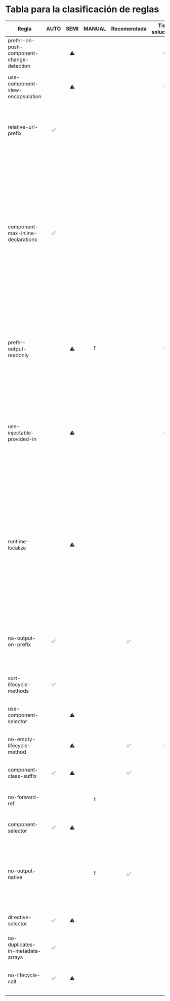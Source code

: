 # Tabla para la clasificación de reglas
| Regla | AUTO | SEMI | MANUAL | Recomendada | Tiene soluciones | Notas |
| --- | :--: | :--: | :--: | :--: | :--: | --- |
| prefer-on-push-component-change-detection |    | ⚠ |    |    | 💡 | Depende de si el programador ha implementado alguna lógica concreta |
| use-component-view-encapsulation          |    | ⚠ |    |    | 💡 | Depende de si el programador ha implementado alguna lógica concreta |
| relative-url-prefix                       | ✅ |    |    |    |    | Con la pega de que solo adpatará las url no las corregirá si no son validas o si son absolutas `(\[A-Z]:/ | /)` |
| component-max-inline-declarations         | ✅ |    |    |    |    | Puede extraerse la información pero en caso de `templates` y `styles` con `template strings` no se extaería la información por lo que no se modificará y en el caso de las animaciones las dependencias entre ficheros podrían no ser validas (generando dependencias circulares).<br>Se podría evaluar el `template` y establecerlo |
| prefer-output-readonly                    |    | ⚠ | ❗ |    | 💡 | La solución de agregar un readonly está ya implementado como sugerencia por que ciertos cambios requieren la intervención del usuario para no dañar la lógica |
| use-injectable-provided-in                |    | ⚠ |    |    | 💡 | Es autosolucionable mientras que no el provideIn dependa del contexto o si hay configuraciones concretas (usar por defecto `provideIn: 'root'`). Ya implementado como sugerencia |
| runtime-localize                          |    | ⚠ |    |    |    | Podría ser solucionable si solo es encapsular el `localize` o agregar un `readonly` reemplazando un posible prefijo `static` a una variable de ambito de clase<br>Además se debería utilizar una estrategia por defecto debido a que hay varias permitidas, lo considero más una sugerencia|
| no-output-on-prefix                       | ✅ |    |    | ✅ |    | El impacto podría ser dañino si es parte de la filosofía del proyecto pero debe ser supervisado por el usuario |
| sort-lifecycle-methods                    | ✅ |    |    |    |    | Supervisar el impacto pero debería poder ser automática |
| use-component-selector                    |    | ⚠ |    |    |    | Se puede dar un nombre automático en base al componente |
| no-empty-lifecycle-method                 |    | ⚠ |    | ✅ | 💡 | Solución ya implementada como sugerencia |
| component-class-suffix                    | ✅ | ⚠ |    | ✅ |    | La configuración en formato arrays podría dar problemas |
| no-forward-ref                            |    |    | ❗ |    |    | Requiere contexto, solo se puodría avisar al usuario |
| component-selector                        | ✅ | ⚠ |    |    |    | La configuración en formato arrays podría dar problemas |
| no-output-native                          |    |    | ❗ | ✅ |    | Se podría sugerir nombres pero no creo que se pueda sabar la información oportuna del contexto para generar la sugerencia |
| directive-selector                        | ✅ | ⚠ |    |    |    | La configuración en formato arrays podría dar problemas |
| no-duplicates-in-metadata-arrays          | ✅ |    |    |    |    | Corrección automática, eliminar esos duplicados |
| no-lifecycle-call                         | ✅ | ⚠ |    |    |    | ¿Eliminar la llamada? Esta podría ocasionar una ruptura en la lógica |